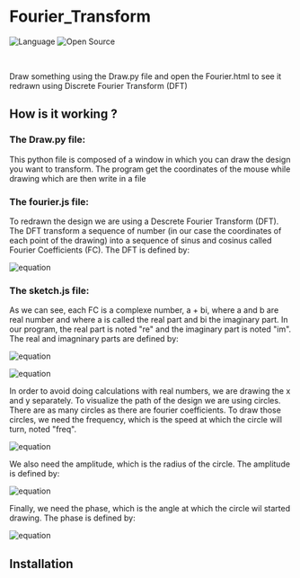 # Fourier_Transform

![Language](https://img.shields.io/badge/Language-JavaScript-ffcc14)
![Open Source](https://badges.frapsoft.com/os/v2/open-source.svg?v=103)

<br/>


Draw something using the Draw.py file and open the Fourier.html to see it redrawn using Discrete Fourier Transform (DFT)


## How is it working ?
### The Draw.py file:
This python file is composed of a window in which you can draw the design you want to transform. The program get the coordinates of the mouse while drawing which are then write in a file

### The fourier.js file:
To redrawn the design we are using a Descrete Fourier Transform (DFT). The DFT transform a sequence of number (in our case the coordinates of each point of the drawing) into a sequence of sinus and cosinus called Fourier Coefficients (FC). The DFT is defined by:

![equation](https://latex.codecogs.com/svg.image?X_n=&space;\sum_{n=0}^{N-1}&space;x_n&space;\cdot&space;\left&space;[&space;cos\left&space;(&space;\frac{2\pi}{N}kn&space;&space;\right&space;)&space;-i&space;\cdot&space;sin\left&space;(&space;\frac{2\pi}{N}kn&space;&space;\right&space;)&space;\right&space;])

### The sketch.js file:
As we can see, each FC is a complexe number, a + bi, where a and b are real number and where a is called the real part and bi the imaginary part. In our program, the real part is noted "re" and the imaginary part is noted "im". The real and imagninary parts are defined by:

![equation](https://latex.codecogs.com/gif.image?%5Cdpi%7B110%7D%20re_n=%20x_n%20%5Ccdot%20cos%5Cleft%20(%20%5Cfrac%7B2%5Cpi%7D%7BN%7Dkn%20%20%5Cright%20))

![equation](https://latex.codecogs.com/gif.image?\dpi{110}&space;im_n=&space;x_n&space;\cdot&space;sin\left&space;(&space;\frac{2\pi}{N}kn&space;&space;\right&space;))

In order to avoid doing calculations with real numbers, we are drawing the x and y separately. 
To visualize the path of the design we are using circles. There are as many circles as there are fourier coefficients. 
To draw those circles, we need the frequency, which is the speed at which the circle will turn, noted "freq". 

![equation](https://latex.codecogs.com/gif.image?\dpi{110}&space;freq&space;=&space;k)

We also need the amplitude, which is the radius of the circle. The amplitude is defined by:

![equation](https://latex.codecogs.com/gif.image?\dpi{110}&space;amplitude&space;=&space;\sqrt{re^{2}&plus;im^{2}})

Finally, we need the phase, which is the angle at which the circle wil started drawing. The phase is defined by:

![equation](https://latex.codecogs.com/gif.image?\dpi{110}&space;phase&space;=&space;atan2(im,&space;re))

## Installation
